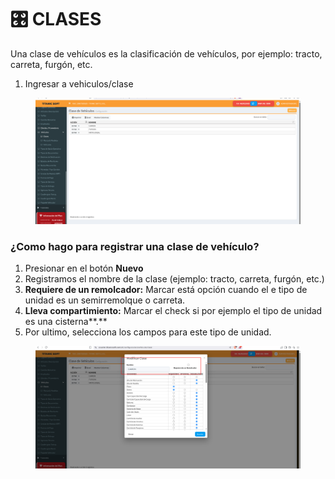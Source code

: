 # 🎛️ CLASES

Una clase de vehículos es la clasificación de vehículos, por ejemplo: tracto, carreta, furgón, etc.

1. Ingresar a vehiculos/clase

<figure><img src="../../../../.gitbook/assets/image (64).png" alt=""><figcaption></figcaption></figure>

### ¿Como hago para registrar una clase de vehículo?

1. Presionar en el botón **Nuevo**
2. Registramos el nombre de la clase (ejemplo: tracto, carreta, furgón, etc.)
3. **Requiere de un remolcador:** Marcar está opción cuando el e tipo de unidad es un semirremolque o carreta.
4. **Lleva compartimiento:** Marcar el check si por ejemplo el tipo de unidad es una cisterna\*\*.\*\*
5. Por ultimo, selecciona los campos para este tipo de unidad.

<figure><img src="../../../../.gitbook/assets/image (66).png" alt=""><figcaption></figcaption></figure>

